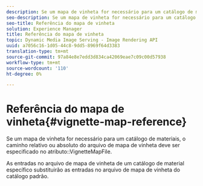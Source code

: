 ```yaml
---
description: Se um mapa de vinheta for necessário para um catálogo de materiais, o caminho relativo ou absoluto do arquivo de mapa de vinheta deve ser especificado no atributo VignetteMapFile.
seo-description: Se um mapa de vinheta for necessário para um catálogo de materiais, o caminho relativo ou absoluto do arquivo de mapa de vinheta deve ser especificado no atributo VignetteMapFile.
seo-title: Referência do mapa de vinheta
solution: Experience Manager
title: Referência do mapa de vinheta
topic: Dynamic Media Image Serving - Image Rendering API
uuid: a7056c16-1d05-44c8-9dd5-8969f64d3383
translation-type: tm+mt
source-git-commit: 97a84e8e7edd3d834ca42069eae7c09c00d57938
workflow-type: tm+mt
source-wordcount: '110'
ht-degree: 0%

---
```



# Referência do mapa de vinheta{#vignette-map-reference}

Se um mapa de vinheta for necessário para um catálogo de materiais, o caminho relativo ou absoluto do arquivo de mapa de vinheta deve ser especificado no atributo::VignetteMapFile.

As entradas no arquivo de mapa de vinheta de um catálogo de material específico substituirão as entradas no arquivo de mapa de vinheta do catálogo padrão.
